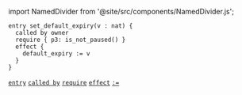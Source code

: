 import NamedDivider from '@site/src/components/NamedDivider.js';

<NamedDivider title="Code" width="1.5"/>

```archetype
entry set_default_expiry(v : nat) {
  called by owner
  require { p3: is_not_paused() }
  effect {
    default_expiry := v
  }
}
```

[`entry`](/docs/reference/declarations/entrypoint#entry) [`called by`](/docs/reference/declarations/entrypoint#called-by) [`require`](/docs/reference/declarations/entrypoint#require) [`effect`](/docs/reference/declarations/entrypoint#effect)  [`:=`](/docs/reference/instructions/assignment#a--b)